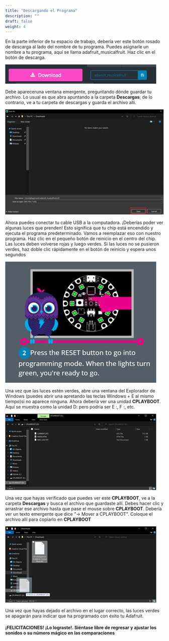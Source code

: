 ```yaml
---
title: "Descargando el Programa"
description: ""
draft: false
weight: 4
---
```


En la parte inferior de tu espacio de trabajo, debería ver este botón rosado de descarga al lado del nombre de tu programa. Puedes asignarle un nombre a tu programa, aquí se llama adafruit_musicalfruit. Haz clic en el botón de descarga.

![Cannot load image](img/1.png?classes=border,shadow)

Debe apareceruna ventana emergente, preguntando dónde guardar tu archivo. Lo usual es que abra apuntando a la carpeta **Descargas**; de lo contrario, ve a tu carpeta de descargas y guarda el archivo allí.

![Cannot load image](img/2.png?classes=border,shadow)

Ahora puedes conectar tu cable USB a la computadora. ¡Deberías poder ver algunas luces que prenden! Esto significa que tu chip está encendido y ejecuta el programa predeterminado. Vamos a reemplazar eso con nuestro programa. Haz clic en el pequeño botón de reinicio en el centro del chip. Las luces deben volverse rojas y luego verdes. Si las  luces no se pusieron verdes, haz doble clic rápidamente en el botón de reinicio y espera unos segundos

![Cannot load image](img/3.png?classes=border,shadow "Image taken from https://www.adafruit.com/")

Una vez que las luces estén verdes, abre una ventana del Explorador de Windows (puedes abrir una apretando las teclas Windows + E al mismo tiempo)si no aparece ninguna. Ahora debería ver una unidad **CPLAYBOOT**. Aquí se muestra como la unidad D: pero podría ser E :, F :, etc.

![Cannot load image](img/4.png?classes=border,shadow)

Una vez que hayas verificado que puedes ver este **CPLAYBOOT**, ve a la carpeta **Descargas** y busca el archivo que guardaste allí. Debes hacer clic y arrastrar ese archivo hasta que pase el mouse sobre **CPLAYBOOT**. Debería ver un texto emergente que dice "-> Mover a CPLAYBOOT". Coloque el archivo allí para copiarlo en **CPLAYBOOT**

![Cannot load image](img/5.png?classes=border,shadow)

Una vez que hayas dejado el archivo en el lugar correcto, las luces verdes se apagarán para indicar que ha programado con éxito tu Adafruit.

#### ¡FELICITACIONES! ¡Lo lograste!. Siéntase libre de regresar y ajustar los sonidos o su número mágico en las comparaciones
